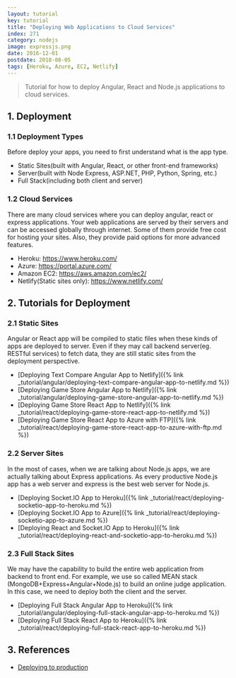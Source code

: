 ```yaml
---
layout: tutorial
key: tutorial
title: "Deploying Web Applications to Cloud Services"
index: 271
category: nodejs
image: expressjs.png
date: 2016-12-01
postdate: 2018-08-05
tags: [Heroku, Azure, EC2, Netlify]
---
```


> Tutorial for how to deploy Angular, React and Node.js applications to cloud services.

## 1. Deployment
### 1.1 Deployment Types
Before deploy your apps, you need to first understand what is the app type.
* Static Sites(built with Angular, React, or other front-end frameworks)
* Server(built with Node Express, ASP.NET, PHP, Python, Spring, etc.)
* Full Stack(including both client and server)

### 1.2 Cloud Services
There are many cloud services where you can deploy angular, react or express applications. Your web applications are served by their servers and can be accessed globally through internet. Some of them provide free cost for hosting your sites. Also, they provide paid options for more advanced features.
* Heroku: https://www.heroku.com/
* Azure: https://portal.azure.com/
* Amazon EC2: https://aws.amazon.com/ec2/
* Netlify(Static sites only): https://www.netlify.com/

## 2. Tutorials for Deployment
### 2.1 Static Sites
Angular or React app will be compiled to static files when these kinds of apps are deployed to server. Even if they may call backend server(eg. RESTful services) to fetch data, they are still static sites from the deployment perspective.
* [Deploying Text Compare Angular App to Netlify]({% link _tutorial/angular/deploying-text-compare-angular-app-to-netlify.md %})
* [Deploying Game Store Angular App to Netlify]({% link _tutorial/angular/deploying-game-store-angular-app-to-netlify.md %})
* [Deploying Game Store React App to Netlify]({% link _tutorial/react/deploying-game-store-react-app-to-netlify.md %})
* [Deploying Game Store React App to Azure with FTP]({% link _tutorial/react/deploying-game-store-react-app-to-azure-with-ftp.md %})

### 2.2 Server Sites
In the most of cases, when we are talking about Node.js apps, we are actually talking about Express applications. As every productive Node.js app has a web server and express is the best web server for Node.js.
* [Deploying Socket.IO App to Heroku]({% link _tutorial/react/deploying-socketio-app-to-heroku.md %})
* [Deploying Socket.IO App to Azure]({% link _tutorial/react/deploying-socketio-app-to-azure.md %})
* [Deploying React and Socket.IO App to Heroku]({% link _tutorial/react/deploying-react-and-socketio-app-to-heroku.md %})

### 2.3 Full Stack Sites
We may have the capability to build the entire web application from backend to front end. For example, we use so called MEAN stack (MongoDB+Express+Angular+Node.js) to build an online judge application. In this case, we need to deploy both the client and the server.
* [Deploying Full Stack Angular App to Heroku]({% link _tutorial/angular/deploying-full-stack-angular-app-to-heroku.md %})
* [Deploying Full Stack React App to Heroku]({% link _tutorial/react/deploying-full-stack-react-app-to-heroku.md %})

## 3. References
* [Deploying to production](https://developer.mozilla.org/en-US/docs/Learn/Server-side/Express_Nodejs/deployment)
